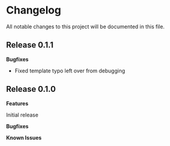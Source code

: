 # Changelog

All notable changes to this project will be documented in this file.

## Release 0.1.1

**Bugfixes**
- Fixed template typo left over from debugging

## Release 0.1.0

**Features**

Initial release

**Bugfixes**

**Known Issues**
